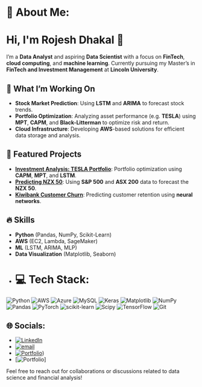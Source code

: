 # 💫 About Me:
# Hi, I'm Rojesh Dhakal 👋

I’m a **Data Analyst** and aspiring **Data Scientist** with a focus on **FinTech**, **cloud computing**, and **machine learning**. Currently pursuing my Master’s in **FinTech and Investment Management** at **Lincoln University**.

## 🔭 What I’m Working On
- **Stock Market Prediction**: Using **LSTM** and **ARIMA** to forecast stock trends.
- **Portfolio Optimization**: Analyzing asset performance (e.g. **TESLA**) using **MPT**, **CAPM**, and **Black-Litterman** to optimize risk and return.
- **Cloud Infrastructure**: Developing **AWS**-based solutions for efficient data storage and analysis.

## 🚀 Featured Projects
- **[Investment Analysis: TESLA Portfolio](https://github.com/RojeshDhakal/Investment-Analysis)**: Portfolio optimization using **CAPM**, **MPT**, and **LSTM**.
- **[Predicting NZX 50](https://github.com/RojeshDhakal/NZX-VS-ASX-VS-SP500)**: Using **S&P 500** and **ASX 200** data to forecast the **NZX 50**.
- **[Kiwibank Customer Churn](https://github.com/RojeshDhakal/Customer-Churn-KiwiBank)**: Predicting customer retention using **neural networks**.

## 🔥 Skills
- **Python** (Pandas, NumPy, Scikit-Learn)
- **AWS** (EC2, Lambda, SageMaker)
- **ML** (LSTM, ARIMA, MLP)
- **Data Visualization** (Matplotlib, Seaborn)
- # 💻 Tech Stack:
![Python](https://img.shields.io/badge/python-3670A0?style=for-the-badge&logo=python&logoColor=ffdd54) ![AWS](https://img.shields.io/badge/AWS-%23FF9900.svg?style=for-the-badge&logo=amazon-aws&logoColor=white) ![Azure](https://img.shields.io/badge/azure-%230072C6.svg?style=for-the-badge&logo=microsoftazure&logoColor=white) ![MySQL](https://img.shields.io/badge/mysql-4479A1.svg?style=for-the-badge&logo=mysql&logoColor=white) ![Keras](https://img.shields.io/badge/Keras-%23D00000.svg?style=for-the-badge&logo=Keras&logoColor=white) ![Matplotlib](https://img.shields.io/badge/Matplotlib-%23ffffff.svg?style=for-the-badge&logo=Matplotlib&logoColor=black) ![NumPy](https://img.shields.io/badge/numpy-%23013243.svg?style=for-the-badge&logo=numpy&logoColor=white) ![Pandas](https://img.shields.io/badge/pandas-%23150458.svg?style=for-the-badge&logo=pandas&logoColor=white) ![PyTorch](https://img.shields.io/badge/PyTorch-%23EE4C2C.svg?style=for-the-badge&logo=PyTorch&logoColor=white) ![scikit-learn](https://img.shields.io/badge/scikit--learn-%23F7931E.svg?style=for-the-badge&logo=scikit-learn&logoColor=white) ![Scipy](https://img.shields.io/badge/SciPy-%230C55A5.svg?style=for-the-badge&logo=scipy&logoColor=%white) ![TensorFlow](https://img.shields.io/badge/TensorFlow-%23FF6F00.svg?style=for-the-badge&logo=TensorFlow&logoColor=white) ![Git](https://img.shields.io/badge/git-%23F05033.svg?style=for-the-badge&logo=git&logoColor=white)

## 🌐 Socials:
- [![LinkedIn](https://img.shields.io/badge/LinkedIn-%230077B5.svg?logo=linkedin&logoColor=white)](https://linkedin.com/in/https://www.linkedin.com/in/rojesh-dhakal-753066223/)
- [![email](https://img.shields.io/badge/Email-D14836?logo=gmail&logoColor=white)](mailto:rozesdhakal@gmail.com)
- [![Portfolio](https://img.shields.io/website?url=http%3A//www.website.com/path/to/page.html)](https://rojeshdhakal.github.io/))
- [![Portfolio](https://img.shields.io/website?url=http%3A//rojeshdhakal.github.io/)]

Feel free to reach out for collaborations or discussions related to data science and financial analysis!
